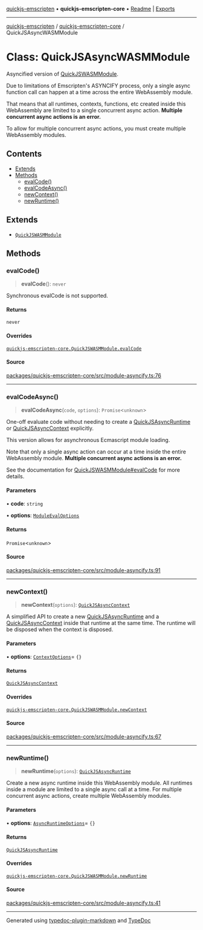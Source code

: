 [quickjs-emscripten](../../packages.md) • **quickjs-emscripten-core** • [Readme](../README.md) \| [Exports](../exports.md)

***

[quickjs-emscripten](../../packages.md) / [quickjs-emscripten-core](../exports.md) / QuickJSAsyncWASMModule

# Class: QuickJSAsyncWASMModule

Asyncified version of [QuickJSWASMModule](QuickJSWASMModule.md).

Due to limitations of Emscripten's ASYNCIFY process, only a single async
function call can happen at a time across the entire WebAssembly module.

That means that all runtimes, contexts, functions, etc created inside this
WebAssembly are limited to a single concurrent async action.
**Multiple concurrent async actions is an error.**

To allow for multiple concurrent async actions, you must create multiple WebAssembly
modules.

## Contents

- [Extends](QuickJSAsyncWASMModule.md#extends)
- [Methods](QuickJSAsyncWASMModule.md#methods)
  - [evalCode()](QuickJSAsyncWASMModule.md#evalcode)
  - [evalCodeAsync()](QuickJSAsyncWASMModule.md#evalcodeasync)
  - [newContext()](QuickJSAsyncWASMModule.md#newcontext)
  - [newRuntime()](QuickJSAsyncWASMModule.md#newruntime)

## Extends

- [`QuickJSWASMModule`](QuickJSWASMModule.md)

## Methods

### evalCode()

> **evalCode**(): `never`

Synchronous evalCode is not supported.

#### Returns

`never`

#### Overrides

[`quickjs-emscripten-core.QuickJSWASMModule.evalCode`](QuickJSWASMModule.md#evalcode)

#### Source

[packages/quickjs-emscripten-core/src/module-asyncify.ts:76](https://github.com/justjake/quickjs-emscripten/blob/main/packages/quickjs-emscripten-core/src/module-asyncify.ts#L76)

***

### evalCodeAsync()

> **evalCodeAsync**(`code`, `options`): `Promise`\<`unknown`\>

One-off evaluate code without needing to create a [QuickJSAsyncRuntime](QuickJSAsyncRuntime.md) or
[QuickJSAsyncContext](QuickJSAsyncContext.md) explicitly.

This version allows for asynchronous Ecmascript module loading.

Note that only a single async action can occur at a time inside the entire WebAssembly module.
**Multiple concurrent async actions is an error.**

See the documentation for [QuickJSWASMModule#evalCode](QuickJSWASMModule.md#evalcode) for more details.

#### Parameters

• **code**: `string`

• **options**: [`ModuleEvalOptions`](../interfaces/ModuleEvalOptions.md)

#### Returns

`Promise`\<`unknown`\>

#### Source

[packages/quickjs-emscripten-core/src/module-asyncify.ts:91](https://github.com/justjake/quickjs-emscripten/blob/main/packages/quickjs-emscripten-core/src/module-asyncify.ts#L91)

***

### newContext()

> **newContext**(`options`): [`QuickJSAsyncContext`](QuickJSAsyncContext.md)

A simplified API to create a new [QuickJSAsyncRuntime](QuickJSAsyncRuntime.md) and a
[QuickJSAsyncContext](QuickJSAsyncContext.md) inside that runtime at the same time. The runtime will
be disposed when the context is disposed.

#### Parameters

• **options**: [`ContextOptions`](../interfaces/ContextOptions.md)= `{}`

#### Returns

[`QuickJSAsyncContext`](QuickJSAsyncContext.md)

#### Overrides

[`quickjs-emscripten-core.QuickJSWASMModule.newContext`](QuickJSWASMModule.md#newcontext)

#### Source

[packages/quickjs-emscripten-core/src/module-asyncify.ts:67](https://github.com/justjake/quickjs-emscripten/blob/main/packages/quickjs-emscripten-core/src/module-asyncify.ts#L67)

***

### newRuntime()

> **newRuntime**(`options`): [`QuickJSAsyncRuntime`](QuickJSAsyncRuntime.md)

Create a new async runtime inside this WebAssembly module. All runtimes inside a
module are limited to a single async call at a time. For multiple
concurrent async actions, create multiple WebAssembly modules.

#### Parameters

• **options**: [`AsyncRuntimeOptions`](../interfaces/AsyncRuntimeOptions.md)= `{}`

#### Returns

[`QuickJSAsyncRuntime`](QuickJSAsyncRuntime.md)

#### Overrides

[`quickjs-emscripten-core.QuickJSWASMModule.newRuntime`](QuickJSWASMModule.md#newruntime)

#### Source

[packages/quickjs-emscripten-core/src/module-asyncify.ts:41](https://github.com/justjake/quickjs-emscripten/blob/main/packages/quickjs-emscripten-core/src/module-asyncify.ts#L41)

***

Generated using [typedoc-plugin-markdown](https://www.npmjs.com/package/typedoc-plugin-markdown) and [TypeDoc](https://typedoc.org/)
